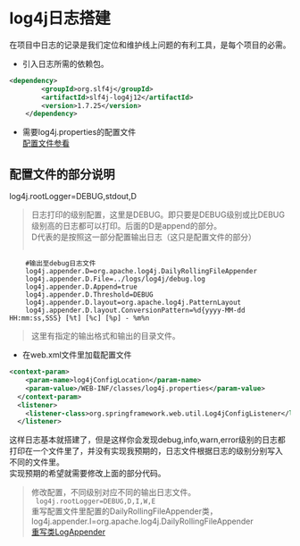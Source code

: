 # log4j日志搭建  
在项目中日志的记录是我们定位和维护线上问题的有利工具，是每个项目的必需。  

- 引入日志所需的依赖包。  
```xml
<dependency>
	    <groupId>org.slf4j</groupId>
	    <artifactId>slf4j-log4j12</artifactId>
	    <version>1.7.25</version>
	</dependency>
```
- 需要log4j.properties的配置文件  
[配置文件参看](./src/main/resources/log4j.properties)  
## 配置文件的部分说明  
log4j.rootLogger=DEBUG,stdout,D
> 日志打印的级别配置，这里是DEBUG。即只要是DEBUG级别或比DEBUG级别高的日志都可以打印。后面的D是append的部分。   
> D代表的是按照这一部分配置输出日志（这只是配置文件的部分）
> ```xml
		#输出至debug日志文件
		log4j.appender.D=org.apache.log4j.DailyRollingFileAppender
		log4j.appender.D.File=../logs/log4j/debug.log
		log4j.appender.D.Append=true
		log4j.appender.D.Threshold=DEBUG
		log4j.appender.D.layout=org.apache.log4j.PatternLayout
		log4j.appender.D.layout.ConversionPattern=%d{yyyy-MM-dd HH:mm:ss,SSS} [%t] [%c] [%p] - %m%n
> 这里有指定的输出格式和输出的目录文件。   

- 在web.xml文件里加载配置文件   
```xml
<context-param>
	<param-name>log4jConfigLocation</param-name>
	<param-value>/WEB-INF/classes/log4j.properties</param-value>  	
  </context-param>
  <listener>
  	<listener-class>org.springframework.web.util.Log4jConfigListener</listener-class>
  </listener>
```

这样日志基本就搭建了，但是这样你会发现debug,info,warn,error级别的日志都打印在一个文件里了，并没有实现我预期的，日志文件根据日志的级别分别写入
不同的文件里。  
实现预期的希望就需要修改上面的部分代码。  
> 修改配置，不同级别对应不同的输出日志文件。  
> ``` log4j.rootLogger=DEBUG,D,I,W,E```  
> 重写配置文件里配置的DailyRollingFileAppender类，log4j.appender.I=org.apache.log4j.DailyRollingFileAppender  
> [重写类LogAppender](../java/com/jiang/util/LogAppender.java)  

